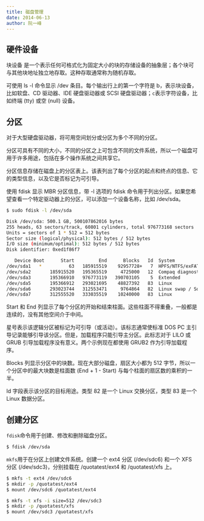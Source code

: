 ```yaml
---
title: 磁盘管理
date: 2014-06-13
author: 阮一峰
---
```


## 硬件设备

块设备 是一个表示任何可格式化为固定大小的块的存储设备的抽象层；各个块可与其他块地址独立地存取。这种存取通常称为随机存取。

可使用 ls -l 命令显示 /dev 条目。每个输出行上的第一个字符是 b，表示块设备，比如软盘、CD 驱动器、IDE 硬盘驱动器或 SCSI 硬盘驱动器；`c`表示字符设备，比如终端 (tty) 或空 (null) 设备。

## 分区

对于大型硬盘驱动器，将可用空间划分或分区为多个不同的分区。

分区可具有不同的大小，不同的分区之上可包含不同的文件系统，所以一个磁盘可用于许多用途，包括在多个操作系统之间共享它。

分区信息存储在磁盘上的分区表上。该表列出了每个分区的起点和终点的信息、它的类型信息，以及它是否标记为可引导。

使用 fdisk 显示 MBR 分区信息，带 -l 选项的 fdisk 命令用于列出分区。如果您希望查看一个特定驱动器上的分区，可以添加一个设备名称，比如 /dev/sda。

```bash
$ sudo fdisk -l /dev/sda

Disk /dev/sda: 500.1 GB, 500107862016 bytes
255 heads, 63 sectors/track, 60801 cylinders, total 976773168 sectors
Units = sectors of 1 * 512 = 512 bytes
Sector size (logical/physical): 512 bytes / 512 bytes
I/O size (minimum/optimal): 512 bytes / 512 bytes
Disk identifier: 0xed1f86f7

   Device Boot      Start         End      Blocks   Id  System
/dev/sda1   *          63   185915519    92957728+   7  HPFS/NTFS/exFAT
/dev/sda2       185915520   195365519     4725000   12  Compaq diagnostics
/dev/sda3       195366910   976773119   390703105    5  Extended
/dev/sda5       195366912   293021695    48827392   83  Linux
/dev/sda6       293023744   312553471     9764864   82  Linux swap / Solaris
/dev/sda7       312555520   333035519    10240000   83  Linux
```

Start 和 End 列显示了每个分区的开始和结束柱面。这些柱面不得重叠，一般都是连续的，没有其他空间介于中间。

星号表示该逻辑分区被标记为可引导（或活动）。该标志通常使标准 DOS PC 主引导记录能够引导该分区。但是，加载程序只能引导主分区。此标志对于 LILO 或 GRUB 引导加载程序没有意义。两个示例现在都使用 GRUB2 作为引导加载程序。

Blocks 列显示分区中的块数。现在大部分磁盘，扇区大小都为 512 字节，所以一个分区中的最大块数是柱面数 (End + 1 - Start) 与每个柱面的扇区数的乘积的一半。

Id 字段表示该分区的目标用途。类型 82 是一个 Linux 交换分区，类型 83 是一个 Linux 数据分区。

## 创建分区

`fdisk`命令用于创建、修改和删除磁盘分区。

```bash
$ fdisk /dev/sda
```

`mkfs`用于在分区上创建文件系统。创建一个 ext4 分区 (/dev/sdc6) 和一个 XFS 分区 (/dev/sdc3)，分别挂载在 /quotatest/ext4 和 /quotatest/xfs 上。

```bash
$ mkfs -t ext4 /dev/sdc6
$ mkdir -p /quotatest/ext4
$ mount /dev/sdc6 /quotatest/ext4

$ mkfs -t xfs -i size=512 /dev/sdc3
$ mkdir -p /quotatest/xfs
$ mount /dev/sdc3 /quotatest/xfs
```

